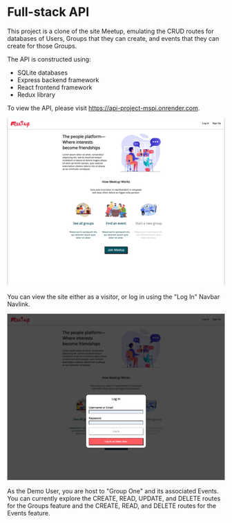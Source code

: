 # Full-stack API

This project is a clone of the site Meetup, emulating the CRUD routes for databases of Users, Groups that they can create, and events that they can create for those Groups.

The API is constructed using:
- SQLite databases
- Express backend framework
- React frontend framework
- Redux library

To view the API, please visit https://api-project-mspi.onrender.com.

![Alt text](api-landing-page.png)

You can view the site either as a visitor, or log in using the "Log In" Navbar Navlink.

![Alt text](api-demo-login.png)

As the Demo User, you are host to "Group One" and its associated Events. You can currently explore the CREATE, READ, UPDATE, and DELETE routes for the Groups feature and the CREATE, READ, and DELETE routes for the Events feature.
